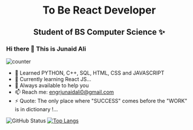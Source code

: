 <p align="center"> <h1 align="center">To Be React Developer </h1> </p>
<p align="center">
<p align="center"> <h2 align="center"> Student of BS Computer Science ✨</h2> </p>

### Hi there 👋 This is Junaid Ali
![counter](https://enepz9y4vt3svs0.m.pipedream.net)

- 👯 Learned PYTHON, C++, SQL, HTML, CSS and JAVASCRIPT
- 🌱 Currently learning  React JS...
- 💬 Always available to help you
- 📫 Reach me: engrjunaidali0@gmail.com
- ⚡ Quote: The only place where "SUCCESS" comes before the "WORK" is in dictionary !...


![GitHub Status](https://github-readme-stats.vercel.app/api?username=engrjunaidali&&show_icons=true&theme=tokyonight)
[![Top Langs](https://github-readme-stats.vercel.app/api/top-langs/?username=engrjunaidali&theme=shades-of-purple&langs_count=8)](https://github.com/junaidali1/github-readme-stats)
<!--
**junaidali1/junaidali1** is a ✨ _special_ ✨ repository because its `README.md` (this file) appears on your GitHub profile.


-->



